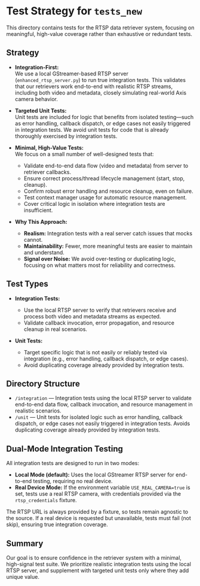 # Test Strategy for `tests_new`

This directory contains tests for the RTSP data retriever system, focusing on meaningful, high-value coverage rather than exhaustive or redundant tests.

## Strategy

- **Integration-First:**  
  We use a local GStreamer-based RTSP server (`enhanced_rtsp_server.py`) to run true integration tests. This validates that our retrievers work end-to-end with realistic RTSP streams, including both video and metadata, closely simulating real-world Axis camera behavior.

- **Targeted Unit Tests:**  
  Unit tests are included for logic that benefits from isolated testing—such as error handling, callback dispatch, or edge cases not easily triggered in integration tests. We avoid unit tests for code that is already thoroughly exercised by integration tests.

- **Minimal, High-Value Tests:**  
  We focus on a small number of well-designed tests that:
  - Validate end-to-end data flow (video and metadata) from server to retriever callbacks.
  - Ensure correct process/thread lifecycle management (start, stop, cleanup).
  - Confirm robust error handling and resource cleanup, even on failure.
  - Test context manager usage for automatic resource management.
  - Cover critical logic in isolation where integration tests are insufficient.

- **Why This Approach:**  
  - **Realism:** Integration tests with a real server catch issues that mocks cannot.
  - **Maintainability:** Fewer, more meaningful tests are easier to maintain and understand.
  - **Signal over Noise:** We avoid over-testing or duplicating logic, focusing on what matters most for reliability and correctness.

## Test Types

- **Integration Tests:**  
  - Use the local RTSP server to verify that retrievers receive and process both video and metadata streams as expected.
  - Validate callback invocation, error propagation, and resource cleanup in real scenarios.

- **Unit Tests:**  
  - Target specific logic that is not easily or reliably tested via integration (e.g., error handling, callback dispatch, or edge cases).
  - Avoid duplicating coverage already provided by integration tests.

## Directory Structure

- `/integration` — Integration tests using the local RTSP server to validate end-to-end data flow, callback invocation, and resource management in realistic scenarios.
- `/unit` — Unit tests for isolated logic such as error handling, callback dispatch, or edge cases not easily triggered in integration tests. Avoids duplicating coverage already provided by integration tests.

## Dual-Mode Integration Testing

All integration tests are designed to run in two modes:

- **Local Mode (default):** Uses the local GStreamer RTSP server for end-to-end testing, requiring no real device.
- **Real Device Mode:** If the environment variable `USE_REAL_CAMERA=true` is set, tests use a real RTSP camera, with credentials provided via the `rtsp_credentials` fixture.

The RTSP URL is always provided by a fixture, so tests remain agnostic to the source. If a real device is requested but unavailable, tests must fail (not skip), ensuring true integration coverage.

## Summary

Our goal is to ensure confidence in the retriever system with a minimal, high-signal test suite. We prioritize realistic integration tests using the local RTSP server, and supplement with targeted unit tests only where they add unique value. 